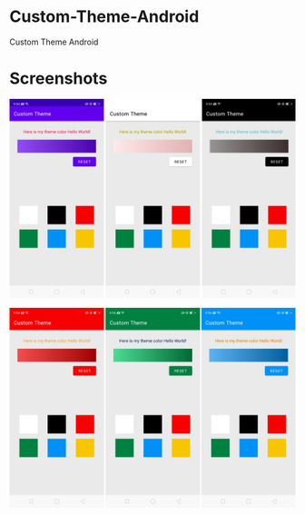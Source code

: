 # Custom-Theme-Android
Custom Theme Android

# Screenshots

![alt text](https://github.com/orbitalsonic/Custom-Theme-Android/blob/master/Screenshots/Screenshot_1.jpg?raw=true)

![alt text](https://github.com/orbitalsonic/Custom-Theme-Android/blob/master/Screenshots/Screenshot_2.jpg?raw=true)
